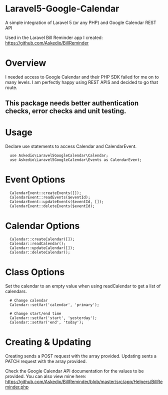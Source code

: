 # Laravel5-Google-Calendar
A simple integration of Laravel 5 (or any PHP) and Google Calendar REST API

Used in the Laravel Bill Reminder app I created:
https://github.com/Askedio/BillReminder

# Overview
I needed access to Google Calendar and their PHP SDK failed for me on to many levels. I am perfectly happy using REST APIS and decided to go that route.


## This package needs better authentication checks, error checks and unit testing.

# Usage

Declare use statements to access Calendar and CalendarEvent.
~~~
  use Askedio\Laravel5GoogleCalendar\Calendar;
  use Askedio\Laravel5GoogleCalendar\Events as CalendarEvent;
~~~


# Event Options

~~~
  CalendarEvent::createEvents([]);
  CalendarEvent::readEvents($eventId);
  CalendarEvent::updateEvents($eventId, []);
  CalendarEvent::deleteEvents($eventId);
~~~

# Calendar Options

~~~
  Calendar::createCalendar([]);
  Calendar::readCalendar();
  Calendar::updateCalendar([]);
  Calendar::deleteCalendar();
~~~

# Class Options
Set the calendar to an empty value when using readCalendar to get a list of calendars.

~~~
  # Change calendar
  Calendar::setVar('calendar', 'primary');

  # Change start/end time
  Calendar::setVar('start', 'yesterday');
  Calendar::setVar('end', 'today');
~~~


# Creating & Updating
Creating sends a POST request with the array provided. Updating sents a PATCH request with the array provided.

Check the Google Calendar API documentation for the values to be provided. You can also view mine here:
https://github.com/Askedio/BillReminder/blob/master/src/app/Helpers/BillReminder.php
